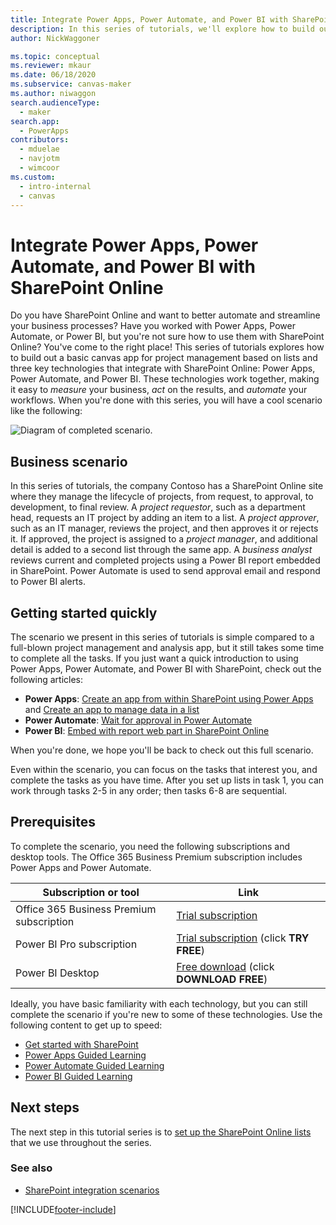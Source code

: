 ```yaml
---
title: Integrate Power Apps, Power Automate, and Power BI with SharePoint Online
description: In this series of tutorials, we'll explore how to build out a basic canvas app for project management based on lists and three key technologies that integrate with SharePoint Online - Power Apps, Power Automate, and Power BI.
author: NickWaggoner

ms.topic: conceptual
ms.reviewer: mkaur
ms.date: 06/18/2020
ms.subservice: canvas-maker
ms.author: niwaggon
search.audienceType: 
  - maker
search.app: 
  - PowerApps
contributors:
  - mduelae
  - navjotm
  - wimcoor
ms.custom:
  - intro-internal
  - canvas
---
```

# Integrate Power Apps, Power Automate, and Power BI with SharePoint Online
Do you have SharePoint Online and want to better automate and streamline your business processes? Have you worked with Power Apps, Power Automate, or Power BI, but you're not sure how to use them with SharePoint Online? You've come to the right place! This series of tutorials explores how to build out a basic canvas app for project management based on lists and three key technologies that integrate with SharePoint Online: Power Apps, Power Automate, and Power BI. These technologies work together, making it easy to *measure* your business, *act* on the results, and *automate* your workflows. When you're done with this series, you will have a cool scenario like the following:

![Diagram of completed scenario.](./media/sharepoint-scenario-intro/composite-with-background.png)

## Business scenario
In this series of tutorials, the company Contoso has a SharePoint Online site where they manage the lifecycle of projects, from request, to approval, to development, to final review. A *project requestor*, such as a department head, requests an IT project by adding an item to a list. A *project approver*, such as an IT manager, reviews the project, and then approves it or rejects it. If approved, the project is assigned to a *project manager*, and additional detail is added to a second list through the same app. A *business analyst* reviews current and completed projects using a Power BI report embedded in SharePoint.  Power Automate is used to send approval email and respond to Power BI alerts.

## Getting started quickly
The scenario we present in this series of tutorials is simple compared to a full-blown project management and analysis app, but it still takes some time to complete all the tasks. If you just want a quick introduction to using Power Apps, Power Automate, and Power BI with SharePoint, check out the following articles:

* **Power Apps**: [Create an app from within SharePoint using Power Apps](app-from-sharepoint.md#create-an-app-from-within-sharepoint-online) and [Create an app to manage data in a list](app-from-sharepoint.md)
* **Power Automate**: [Wait for approval in Power Automate](/flow/wait-for-approvals)
* **Power BI**: [Embed with report web part in SharePoint Online](/power-bi/service-embed-report-spo)

When you're done, we hope you'll be back to check out this full scenario.

Even within the scenario, you can focus on the tasks that interest you, and complete the tasks as you have time. After you set up lists in task 1, you can work through tasks 2-5 in any order; then tasks 6-8 are sequential.

## Prerequisites
To complete the scenario, you need the following subscriptions and desktop tools. The Office 365 Business Premium subscription includes Power Apps and Power Automate.

| **Subscription or tool** | **Link** |
| --- | --- |
| Office 365 Business Premium subscription |[Trial subscription](https://signup.microsoft.com/Signup?OfferId=467eab54-127b-42d3-b046-3844b860bebf&dl=O365_BUSINESS_PREMIUM&ali=1) |
| Power BI Pro subscription |[Trial subscription](https://powerbi.microsoft.com/get-started/) (click **TRY FREE**) |
| Power BI Desktop |[Free download](https://powerbi.microsoft.com/get-started/) (click **DOWNLOAD FREE**) |

Ideally, you have basic familiarity with each technology, but you can still complete the scenario if you're new to some of these technologies. Use the following content to get up to speed:

* [Get started with SharePoint](https://support.office.com/article/Get-started-with-SharePoint-909ec2f0-05c8-4e92-8ad3-3f8b0b6cf261)
* [Power Apps Guided Learning](/training/browse/?terms=power%20apps&levels=beginner&expanded=power-platform&resource_type=learning%20path&products=power-apps)
* [Power Automate Guided Learning](/training/browse/?terms=power%20apps&levels=beginner&expanded=power-platform&products=power-automate&resource_type=learning%20path)
* [Power BI Guided Learning](/power-bi/guided-learning/)

## Next steps
The next step in this tutorial series is to [set up the SharePoint Online lists](sharepoint-scenario-setup.md) that we use throughout the series.

### See also

- [SharePoint integration scenarios](sharepoint/scenarios-intro.md)


[!INCLUDE[footer-include](../../includes/footer-banner.md)]

